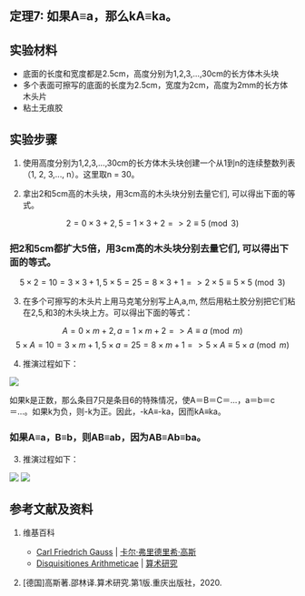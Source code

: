 ## 定理7: 如果A≡a，那么kA≡ka。

## 实验材料

- 底面的长度和宽度都是2.5cm，高度分别为1,2,3,...,30cm的长方体木头块
- 多个表面可擦写的底面的长度为2.5cm，宽度为2cm，高度为2mm的长方体木头片
- 粘土无痕胶

## 实验步骤

1. 使用高度分别为1,2,3,...,30cm的长方体木头块创建一个从1到n的连续整数列表（1, 2, 3,..., n）。这里取n = 30。

2. 拿出2和5cm高的木头块，用3cm高的木头块分别去量它们, 可以得出下面的等式。

$$ 2=0×3+2, 5=1×3+2 => 2≡5 \pmod{3} $$

### 把2和5cm都扩大5倍，用3cm高的木头块分别去量它们, 可以得出下面的等式。

$$ 5×2=10=3×3+1, 5×5=25=8×3+1 => 2×5≡5×5 \pmod{3} $$

3. 在多个可擦写的木头片上用马克笔分别写上A,a,m, 然后用粘土胶分别把它们粘在2,5,和3的木头块上方。可以得出下面的等式：

$$ A=0×m+2, a=1×m+2 => A≡a \pmod{m} $$
$$ 5×A=10=3×m+1, 5×a=25=8×m+1 => 5×A≡5×a \pmod{m} $$

4. 推演过程如下：

![](/images/数论/高斯的算术研究中典型的推演实验/章1/定理7/7-1.jpg)

如果k是正数，那么条目7只是条目6的特殊情况，使A＝B＝C＝…，a＝b＝c＝…。如果k为负，则-k为正。因此，-kA≡-ka，因而kA≡ka。

### 如果A≡a，B≡b，则AB≡ab，因为AB≡Ab≡ba。

3. 推演过程如下：

![](/images/数论/高斯的算术研究中典型的推演实验/章1/定理7/7-2.jpg)
![](/images/数论/高斯的算术研究中典型的推演实验/章1/定理7/7-3.jpg)

## 参考文献及资料

1. 维基百科
	- [Carl Friedrich Gauss](https://en.wikipedia.org/wiki/Carl_Friedrich_Gauss) | [卡尔·弗里德里希·高斯](https://zh.wikipedia.org/wiki/%E5%8D%A1%E7%88%BE%C2%B7%E5%BC%97%E9%87%8C%E5%BE%B7%E9%87%8C%E5%B8%8C%C2%B7%E9%AB%98%E6%96%AF) 
	- [Disquisitiones Arithmeticae](https://en.wikipedia.org/wiki/Disquisitiones_Arithmeticae) | [算术研究](https://zh.wikipedia.org/wiki/算术研究) 

2. [德国]高斯著.邵林译.算术研究.第1版.重庆出版社，2020.



